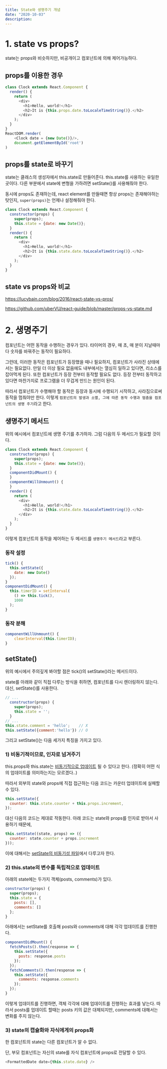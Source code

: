 ```yaml
---
title: State와 생명주기 개념
date: "2020-10-03"
description: 
---
```


# 1. state vs props?

state는 props와 비슷하지만, 비공개이고 컴포넌트에 의해 제어가능하다. 

## props를 이용한 경우
```js
class Clock extends React.Component {
  render() {
    return (
      <div>
        <h1>Hello, world!</h1>
        <h2>It is {this.props.date.toLocaleTimeString()}.</h2>
      </div>
    );
  }
}
ReactDOM.render(
    <Clock date = {new Date()}/>,
    document.getElementById('root')
)
```

## props를 state로 바꾸기

state는 클래스의 생성자에서 this.state로 만들어준다. this.state를 사용하는 유일한 곳이다. 다른 부분에서 state에 변형을 가하려면 setState()를 사용해줘야 한다.

동시에 props도 존재하는데, react element를 만들때면 항상 props는 존재해야하는 탓인지, `super(props)`는 언제나 설정해줘야 한다.

```js
class Clock extends React.Component {
  constructor(props) {
    super(props);
    this.state = {date: new Date()};
  }
  render() {
    return (
      <div>
        <h1>Hello, world!</h1>
        <h2>It is {this.state.date.toLocaleTimeString()}.</h2>
      </div>
    );
  }
}
```

## state vs props와 비교
https://lucybain.com/blog/2016/react-state-vs-pros/

https://github.com/uberVU/react-guide/blob/master/props-vs-state.md


# 2. 생명주기
컴포넌트는 어떤 동작을 수행하는 경우가 있다. 타이머의 경우, 매 초, 매 분이 지날때마다 숫자를 바꿔주는 동작이 필요하다.

그런데, 이러한 동작은 컴포넌트가 등장했을 때나 필요하지, 컴포넌트가 사라진 상태에서는 필요없다. 만일 더 이상 필요 없음에도 내부에서는 열심히 일하고 있다면, 리소스를 잡아먹게 된다. 또한 컴포넌트가 등장 전부터 동작할 필요도 없다. 등장 전부터 동작하고 있다면 마찬가지로 프로그램을 더 무겁게 만드는 원인이 된다.

따라서 컴포넌트가 수행해야 할 동작은 등장과 동시에 수행되기 시작하고, 사라짐으로써 동작을 멈춰야만 한다. 이렇게 `컴포넌트의 발생과 소멸, 그에 따른 동작 수행과 멈춤을 컴포넌트의 생명 주기`라고 한다.


## 생명주기 메서드
위의 예시에서 컴포넌트에 생명 주기를 추가하자. 그럼 다음의 두 메서드가 필요할 것이다.

```js
class Clock extends React.Component {
  constructor(props) {
    super(props);
    this.state = {date: new Date()};
  }
  componentDidMount() {
  }
  componentWillUnmount() {
  }
  render() {
    return (
      <div>
        <h1>Hello, world!</h1>
        <h2>It is {this.state.date.toLocaleTimeString()}.</h2>
      </div>
    );
  }
}
```
이렇게 컴포넌트의 동작을 제어하는 두 메서드를 `생명주기 메서드`라고 부른다.

### 동작 설정
```js
tick() {
  this.setState({
    date: new Date()
  });
}
componentDidMount() {
  this.timerID = setInterval(
    () => this.tick(),
    1000
  );
}
```

### 동작 분해
```js
componentWillUnmount() {
    clearInterval(this.timerID);
}
```

## setState()
위의 예시에서 주의깊게 봐야할 점은 tick()의 setState()라는 메서드이다. 

state를 아래와 같이 직접 다루는 방식을 취하면, 컴포넌트를 다시 렌더링하지 않는다. 대신, setState()를 사용한다.
```js
// ...
  constructor(props) {
    super(props);
    this.state = '';
  }
// ...
this.state.comment = 'hello';    // X
this.setState({comment:'hello'}) // O
```



그리고 setState()는 다음 세가지 특징을 가지고 있다.

### 1) 비동기적이므로, 인자로 넘겨주기
this.props와 this.state는 [비동기적으로 업데이트](https://ko.reactjs.org/docs/faq-state.html) 될 수 있다고 한다. (정확히 어떤 식의 업데이트를 의미하는지는 모르겠다..)

따라서 외부의 state와 props에 직접 접근하는 다음 코드는 카운터 업데이트에 실패할 수 있다.
```js
this.setState({
  counter: this.state.counter + this.props.increment,
});
```
대신 다음의 코드는 제대로 작동한다. 아래 코드는 state와 props를 인자로 받아서 사용하기 때문에, 
```js
this.setState((state, props) => ({
  counter: state.counter + props.increment
}));
```

이에 대해서는 [setState의 비동기성 파일](8.State끌어올리기setState비동기성.md)에서 다루고자 한다.

### 2) this.state의 변수를 독립적으로 업데이트
아래의 state에는 두가지 객체(posts, comments)가 있다.
```js
constructor(props) {
  super(props);
  this.state = {
    posts: [],
    comments: []
  };
}
```

아래에서는 setState를 호출해 posts와 comments에 대해 각각 업데이트를 진행한다.
```js
componentDidMount() {
  fetchPosts().then(response => {
    this.setState({
      posts: response.posts
    });
  });
  fetchComments().then(response => {
    this.setState({
      comments: response.comments
    });
  });
}
```
이렇게 업데이트를 진행하면, 객체 각각에 대해 업데이트를 진행하는 효과를 낳는다. 따라서 posts를 업데이트 할때는 posts 키의 값은 대체되지만, comments에 대해서는 변화를 주지 않는다.

### 3) state의 캡슐화와 자식에게의 props화
한 컴포넌트의 state는 다른 컴포넌트가 알 수 없다.

단, 부모 컴포넌트는 자신의 state를 자식 컴포넌트에 props로 전달할 수 있다.
```js
<FormattedDate date={this.state.date} />
```